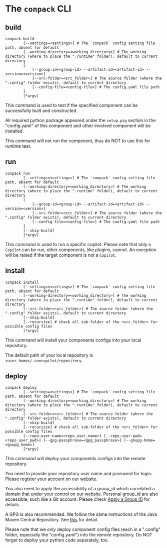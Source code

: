 # The `conpack` CLI

## build

```shell
conpack build
        [--settings=<settings>] # The `conpack` config setting file path, absent for default
        [--working-directory=<working_directory>] # The working directory (where to place the ".runtime" folder), default to current directory
        [
            [--group-id=<group-id> --artifact-id=<artifact-id> --version=<version>]
            [--src-folder=<src_folder>] # The source folder (where the ".config" folder exists), default to current directory
            [--config-file=<config-file>] # The config.yaml file path
        ]
        [*argv]
```

This command is used to test if the specified component can be successfully built and constructed.

All required python package appeared under the `setup.pip` section in the "config.yaml" of this component and other involved component will be installed.

This command will not run the component, thus do NOT to use this for runtime test.

## run

```shell
conpack run
        [--settings=<settings>] # The `conpack` config setting file path, absent for default
        [--working-directory=<working_directory>] # The working directory (where to place the ".runtime" folder), default to current directory
        [
            [--group-id=<group-id> --artifact-id=<artifact-id> --version=<version>]
            [--src-folder=<src_folder>] # The source folder (where the ".config" folder exists), default to current directory
            [--config-file=<config-file>] # The config.yaml file path
        ]
        [--skip-build]
        [*argv]
```

This command is used to run a specific copilot.
Please note that only a `Copilot` can be run, other components, like plugins, cannot.
An exception will be raised if the target component is not a `Copilot`.

## install

```shell
conpack install
        [--settings=<settings>] # The `conpack` config setting file path, absent for default
        [--working-directory=<working_directory>] # The working directory (where to place the ".runtime" folder), default to current directory
        [--src-folder=<src_folder>] # The source folder (where the ".config" folder exists), default to current directory
        [--skip-build]
        [--recursive] # check all sub-folder of the <src_folder> for possible config files
        [*argv]
```

This command will install your components configs into your local repository.

The default path of your local repository is `<user_home>/.concopilot/repository`.

## deploy

```shell
conpack deploy
        [--settings=<settings>] # The `conpack` config setting file path, absent for default
        [--working-directory=<working_directory>] # The working directory (where to place the ".runtime" folder), default to current directory
        [--src-folder=<src_folder>] # The source folder (where the ".config" folder exists), default to current directory
        [--skip-build]
        [--recursive] # check all sub-folder of the <src_folder> for possible config files
        [--repo-user-name=<repo_user_name>] [--repo-user-pwd=<repo_user_pwd>] [--gpg-passphrase=<gpg_passphrase>] [--gnupg-home=<gnupg_home>]
        [*argv]
```

This command will deploy your components configs into the remote repository.

You need to provide your repository user name and password for login.
Please register your account on our [website](https://concopilot.org).

You also need to apply the accessibility of a group_id which correlated a domain that under your control on our [website](https://concopilot.org).
Personal group_id are also accessible, such like a Git account.
Please check [Apply a Group ID](group_id.md) for details.

A GPG is also recommended.
We follow the same instructions of the Java Maven Central Repository.
See [this](https://central.sonatype.org/publish/requirements/gpg/) for detail.

Please note that we only deploy component config files (each in a ".config" folder, especially the "config.yaml") into the remote repository.
Do NOT forget to deploy your python code separately, too.
